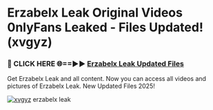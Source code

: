 # Erzabelx Leak Original Videos 0nlyFans Leaked - Files Updated! (xvgyz)

<h3>🔴 CLICK HERE 🌐==►► <a href="https://tinyurl.com/x26r9saj" rel="nofollow">Erzabelx Leak Updated Files</a></h3>

Get Erzabelx Leak and all content. Now you can access all videos and pictures of Erzabelx Leak. New Updated Files 2025!

[![xvgyz](https://i.imgur.com/LkgZPqh.gif)](https://tinyurl.com/x26r9saj)
erzabelx leak